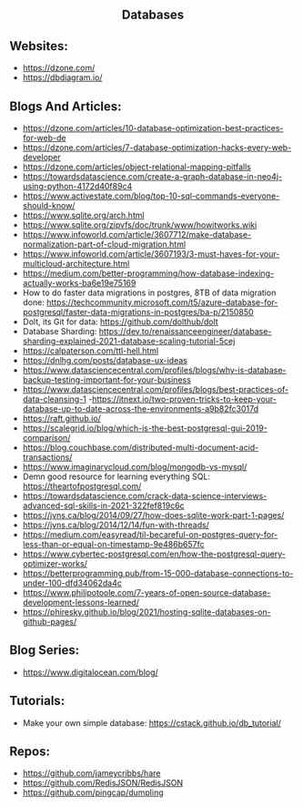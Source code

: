 <h2 align="center">Databases</h2>

## Websites:

- https://dzone.com/
- https://dbdiagram.io/

## Blogs And Articles:

- https://dzone.com/articles/10-database-optimization-best-practices-for-web-de
- https://dzone.com/articles/7-database-optimization-hacks-every-web-developer
- https://dzone.com/articles/object-relational-mapping-pitfalls
- https://towardsdatascience.com/create-a-graph-database-in-neo4j-using-python-4172d40f89c4
- https://www.activestate.com/blog/top-10-sql-commands-everyone-should-know/
- https://www.sqlite.org/arch.html
- https://www.sqlite.org/zipvfs/doc/trunk/www/howitworks.wiki
- https://www.infoworld.com/article/3607712/make-database-normalization-part-of-cloud-migration.html
- https://www.infoworld.com/article/3607193/3-must-haves-for-your-multicloud-architecture.html
- https://medium.com/better-programming/how-database-indexing-actually-works-ba6e19e75169
- How to do faster data migrations in postgres, 8TB of data migration done: https://techcommunity.microsoft.com/t5/azure-database-for-postgresql/faster-data-migrations-in-postgres/ba-p/2150850
- Dolt, its Git for data: https://github.com/dolthub/dolt
- Database Sharding: https://dev.to/renaissanceengineer/database-sharding-explained-2021-database-scaling-tutorial-5cej
- https://calpaterson.com/ttl-hell.html
- https://dnlhg.com/posts/database-ux-ideas
- https://www.datasciencecentral.com/profiles/blogs/why-is-database-backup-testing-important-for-your-business
- https://www.datasciencecentral.com/profiles/blogs/best-practices-of-data-cleansing-1 -https://itnext.io/two-proven-tricks-to-keep-your-database-up-to-date-across-the-environments-a9b82fc3017d
- https://raft.github.io/
- https://scalegrid.io/blog/which-is-the-best-postgresql-gui-2019-comparison/
- https://blog.couchbase.com/distributed-multi-document-acid-transactions/
- https://www.imaginarycloud.com/blog/mongodb-vs-mysql/
- Demn good resource for learning everything SQL: https://theartofpostgresql.com/
- https://towardsdatascience.com/crack-data-science-interviews-advanced-sql-skills-in-2021-322fef819c6c
- https://jvns.ca/blog/2014/09/27/how-does-sqlite-work-part-1-pages/
- https://jvns.ca/blog/2014/12/14/fun-with-threads/
- https://medium.com/easyread/til-becareful-on-postgres-query-for-less-than-or-equal-on-timestamp-9e486b657fc
- https://www.cybertec-postgresql.com/en/how-the-postgresql-query-optimizer-works/
- https://betterprogramming.pub/from-15-000-database-connections-to-under-100-dfd34062da4c
- https://www.philipotoole.com/7-years-of-open-source-database-development-lessons-learned/
- https://phiresky.github.io/blog/2021/hosting-sqlite-databases-on-github-pages/

## Blog Series:

- https://www.digitalocean.com/blog/

## Tutorials:

- Make your own simple database: https://cstack.github.io/db_tutorial/

## Repos:

- https://github.com/jameycribbs/hare
- https://github.com/RedisJSON/RedisJSON
- https://github.com/pingcap/dumpling

